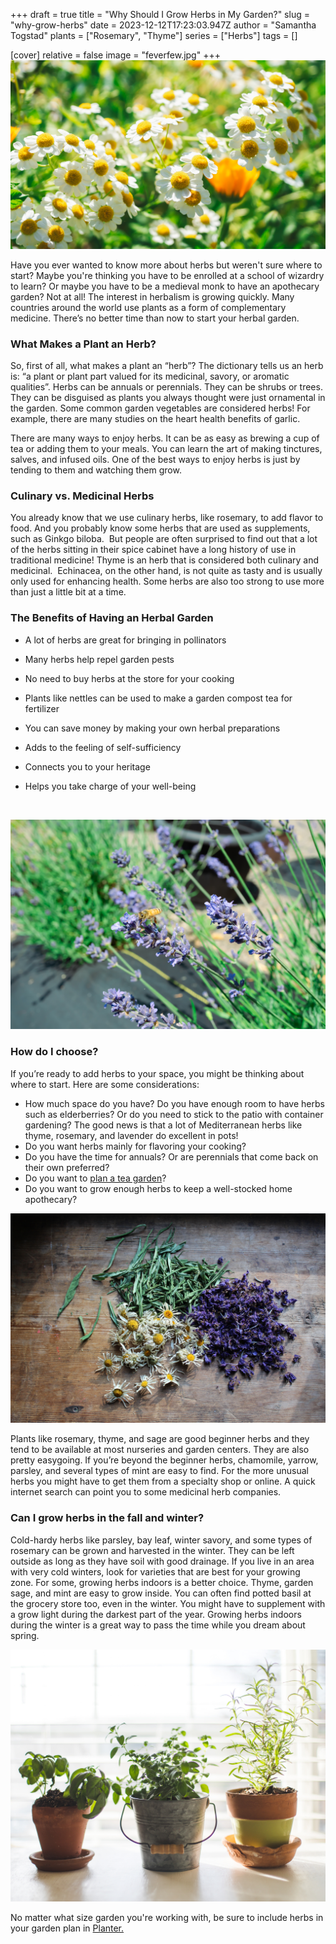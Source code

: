 +++
draft = true
title = "Why Should I Grow Herbs in My Garden?"
slug = "why-grow-herbs"
date = 2023-12-12T17:23:03.947Z
author = "Samantha Togstad"
plants = ["Rosemary", "Thyme"]
series = ["Herbs"]
tags = []

[cover]
relative = false
image = "feverfew.jpg"
+++
![](feverfew.jpg)

Have you ever wanted to know more about herbs but weren't sure where to start? Maybe you're thinking you have to be enrolled at a school of wizardry to learn? Or maybe you have to be a medieval monk to have an apothecary garden? Not at all! The interest in herbalism is growing quickly. Many countries around the world use plants as a form of complementary medicine. There’s no better time than now to start your herbal garden.

### What Makes a Plant an Herb?

So, first of all, what makes a plant an “herb”? The dictionary tells us an herb is: “a plant or plant part valued for its medicinal, savory, or aromatic qualities”. Herbs can be annuals or perennials. They can be shrubs or trees. They can be disguised as plants you always thought were just ornamental in the garden. Some common garden vegetables are considered herbs! For example, there are many studies on the heart health benefits of garlic.

There are many ways to enjoy herbs. It can be as easy as brewing a cup of tea or adding them to your meals. You can learn the art of making tinctures, salves, and infused oils. One of the best ways to enjoy herbs is just by tending to them and watching them grow. 

### Culinary vs. Medicinal Herbs

You already know that we use culinary herbs, like rosemary, to add flavor to food. And you probably know some herbs that are used as supplements, such as Ginkgo biloba.  But people are often surprised to find out that a lot of the herbs sitting in their spice cabinet have a long history of use in traditional medicine! Thyme is an herb that is considered both culinary and medicinal.  Echinacea, on the other hand, is not quite as tasty and is usually only used for enhancing health. Some herbs are also too strong to use more than just a little bit at a time.

### The Benefits of Having an Herbal Garden

* A lot of herbs are great for bringing in pollinators 
* Many herbs help repel garden pests
* No need to buy herbs at the store for your cooking
* Plants like nettles can be used to make a garden compost tea for fertilizer
* You can save money by making your own herbal preparations
* Adds to the feeling of self-sufficiency 
* Connects you to your heritage 
* Helps you take charge of your well-being

  ![]()



![](lavenderbee.jpg)



### How do I choose?

If you’re ready to add herbs to your space, you might be thinking about where to start. Here are some considerations: 

* How much space do you have? Do you have enough room to have herbs such as elderberries? Or do you need to stick to the patio with container gardening? The good news is that a lot of Mediterranean herbs like thyme, rosemary, and lavender do excellent in pots!
* Do you want herbs mainly for flavoring your cooking?
* Do you have the time for annuals? Or are perennials that come back on their own preferred? 
* Do you want to [plan a tea garden](https://blog.planter.garden/posts/tea-garden-plan/)?
* Do you want to grow enough herbs to keep a well-stocked home apothecary?



![](driedherbs.jpg)

Plants like rosemary, thyme, and sage are good beginner herbs and they tend to be available at most nurseries and garden centers. They are also pretty easygoing. If you’re beyond the beginner herbs, chamomile, yarrow, parsley, and several types of mint are easy to find. For the more unusual herbs you might have to get them from a specialty shop or online. A quick internet search can point you to some medicinal herb companies.

### Can I grow herbs in the fall and winter?

Cold-hardy herbs like parsley, bay leaf, winter savory, and some types of rosemary can be grown and harvested in the winter. They can be left outside as long as they have soil with good drainage. If you live in an area with very cold winters, look for varieties that are best for your growing zone. For some, growing herbs indoors is a better choice. Thyme, garden sage, and mint are easy to grow inside. You can often find potted basil at the grocery store too, even in the winter. You might have to supplement with a grow light during the darkest part of the year. Growing herbs indoors during the winter is a great way to pass the time while you dream about spring. 

![](indoorpots.jpg)

No matter what size garden you're working with, be sure to include herbs in your garden plan in [Planter. ](https://planter.garden/)